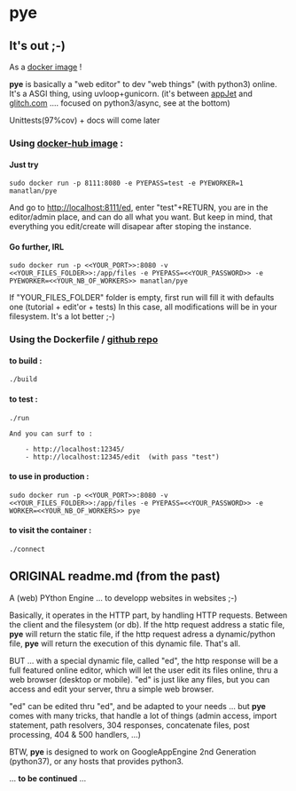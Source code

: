 # pye

## It's out ;-)

As a [docker image](https://hub.docker.com/r/manatlan/pye) !

**pye** is basically a "web editor" to dev "web things" (with python3) online. It's a ASGI thing, using uvloop+gunicorn. (it's between [appJet](https://en.wikipedia.org/wiki/AppJet) and [glitch.com](https://glitch.com) .... focused on python3/async, see at the bottom)

Unittests(97%cov) + docs will come later

### Using [docker-hub image](https://hub.docker.com/r/manatlan/pye) :

#### Just try

    sudo docker run -p 8111:8080 -e PYEPASS=test -e PYEWORKER=1 manatlan/pye

And go to [http://localhost:8111/ed](http://localhost:8111/ed), enter "test"+RETURN, you are in the editor/admin place, and
can do all what you want. But keep in mind, that everything you edit/create will disapear after stoping the instance.

#### Go further, IRL

    sudo docker run -p <<YOUR_PORT>>:8080 -v <<YOUR_FILES_FOLDER>>:/app/files -e PYEPASS=<<YOUR_PASSWORD>> -e PYEWORKER=<<YOUR_NB_OF_WORKERS>> manatlan/pye

If "YOUR_FILES_FOLDER" folder is empty, first run will fill it with defaults one (tutorial + edit'or + tests)
In this case, all modifications will be in your filesystem. It's a lot better ;-)


### Using the Dockerfile / [github repo](https://github.com/manatlan/pye)


#### to build :

    ./build

#### to test :

    ./run

    And you can surf to :

        - http://localhost:12345/
        - http://localhost:12345/edit  (with pass "test")


#### to use in production :

    sudo docker run -p <<YOUR_PORT>>:8080 -v <<YOUR_FILES_FOLDER>>:/app/files -e PYEPASS=<<YOUR_PASSWORD>> -e WORKER=<<YOUR_NB_OF_WORKERS>> pye


#### to visit the container :

    ./connect



## ORIGINAL readme.md (from the past)

A (web) PYthon Engine ... to developp websites in websites ;-)

Basically, it operates in the HTTP part, by handling HTTP requests. Between the client and the filesystem (or db). If the http request address a static file, **pye** will return the static file, if the http request adress a dynamic/python file, **pye** will return the execution of this dynamic file. That's all.

BUT ... with a special dynamic file, called "ed", the http response will be a full featured online editor, which will let the user edit its files online, thru a web browser (desktop or mobile). "ed" is just like any files, but you can access and edit your server, thru a simple web browser.

"ed" can be edited thru "ed", and be adapted to your needs ... but **pye** comes with many tricks, that handle a lot of things (admin access, import statement, path resolvers, 304 responses, concatenate files, post processing, 404 & 500 handlers, ...)

BTW, **pye** is designed to work on GoogleAppEngine 2nd Generation (python37), or any hosts that provides python3.

... __to be continued__ ...


